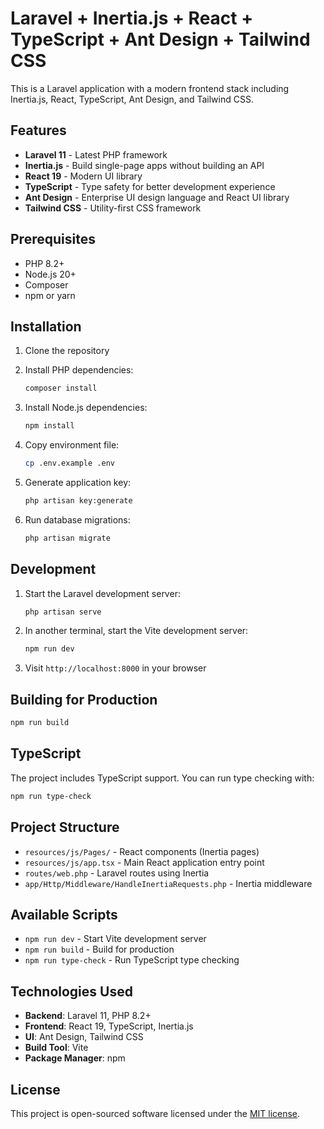 # Laravel + Inertia.js + React + TypeScript + Ant Design + Tailwind CSS

This is a Laravel application with a modern frontend stack including Inertia.js, React, TypeScript, Ant Design, and Tailwind CSS.

## Features

- **Laravel 11** - Latest PHP framework
- **Inertia.js** - Build single-page apps without building an API
- **React 19** - Modern UI library
- **TypeScript** - Type safety for better development experience
- **Ant Design** - Enterprise UI design language and React UI library
- **Tailwind CSS** - Utility-first CSS framework

## Prerequisites

- PHP 8.2+
- Node.js 20+
- Composer
- npm or yarn

## Installation

1. Clone the repository
2. Install PHP dependencies:
   ```bash
   composer install
   ```

3. Install Node.js dependencies:
   ```bash
   npm install
   ```

4. Copy environment file:
   ```bash
   cp .env.example .env
   ```

5. Generate application key:
   ```bash
   php artisan key:generate
   ```

6. Run database migrations:
   ```bash
   php artisan migrate
   ```

## Development

1. Start the Laravel development server:
   ```bash
   php artisan serve
   ```

2. In another terminal, start the Vite development server:
   ```bash
   npm run dev
   ```

3. Visit `http://localhost:8000` in your browser

## Building for Production

```bash
npm run build
```

## TypeScript

The project includes TypeScript support. You can run type checking with:

```bash
npm run type-check
```

## Project Structure

- `resources/js/Pages/` - React components (Inertia pages)
- `resources/js/app.tsx` - Main React application entry point
- `routes/web.php` - Laravel routes using Inertia
- `app/Http/Middleware/HandleInertiaRequests.php` - Inertia middleware

## Available Scripts

- `npm run dev` - Start Vite development server
- `npm run build` - Build for production
- `npm run type-check` - Run TypeScript type checking

## Technologies Used

- **Backend**: Laravel 11, PHP 8.2+
- **Frontend**: React 19, TypeScript, Inertia.js
- **UI**: Ant Design, Tailwind CSS
- **Build Tool**: Vite
- **Package Manager**: npm

## License

This project is open-sourced software licensed under the [MIT license](https://opensource.org/licenses/MIT).
